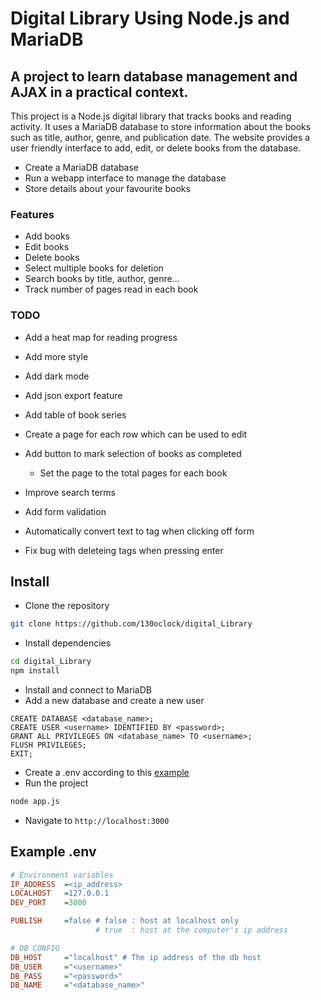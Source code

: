 # Digital Library Using Node.js and MariaDB
## A project to learn database management and AJAX in a practical context.
This project is a Node.js digital library that tracks books and reading activity. It uses a MariaDB database to store information about the books such as title, author, genre, and publication date. The website provides a user friendly interface to add, edit, or delete books from the database.

- Create a MariaDB database
- Run a webapp interface to manage the database
- Store details about your favourite books

### Features

- Add books
- Edit books
- Delete books
- Select multiple books for deletion
- Search books by title, author, genre...
- Track number of pages read in each book

### TODO

- Add a heat map for reading progress
- Add more style
- Add dark mode
- Add json export feature
- Add table of book series

- Create a page for each row which can be used to edit
- Add button to mark selection of books as completed
    - Set the page to the total pages for each book
- Improve search terms
- Add form validation
- Automatically convert text to tag when clicking off form
- Fix bug with deleteing tags when pressing enter


## Install
- Clone the repository
```bash
git clone https://github.com/130oclock/digital_Library
```
- Install dependencies
```bash
cd digital_Library
npm install
```
- Install and connect to MariaDB
- Add a new database and create a new user
```
CREATE DATABASE <database_name>;
CREATE USER <username> IDENTIFIED BY <password>;
GRANT ALL PRIVILEGES ON <database_name> TO <username>;
FLUSH PRIVILEGES;
EXIT;
```
- Create a .env according to this [example](#example-env)
- Run the project
```bash
node app.js
```
- Navigate to `http://localhost:3000`

## Example .env

```ini
# Environment variables
IP_ADDRESS  =<ip_address>
LOCALHOST   =127.0.0.1
DEV_PORT    =3000

PUBLISH     =false # false : host at localhost only
                   # true  : host at the computer's ip address

# DB CONFIG
DB_HOST     ="localhost" # The ip address of the db host
DB_USER     ="<username>"
DB_PASS     ="<password>"
DB_NAME     ="<database_name>"
```